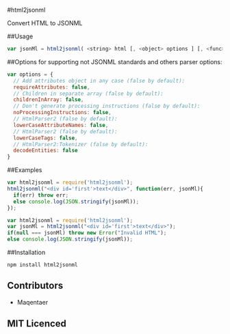 #html2jsonml

Convert HTML to JSONML

##Usage
```javascript
var jsonMl = html2jsonml( <string> html [, <object> options ] [, <func> callback(err, <array> jsonMl)]);
```

##Options
for supporting not JSONML standards and others parser options:
```javascript
var options = {
  // Add attributes object in any case (false by default):
  requireAttributes: false,
  // Children in separate array (false by default):
  childrenInArray: false,
  // Don't generate processing instructions (false by default):
  noProcessingInstructions: false,
  // HtmlParser2 (false by default):
  lowerCaseAttributeNames: false,
  // HtmlParser2 (false by default):
  lowerCaseTags: false,
  // HtmlParser2:Tokenizer (false by default):
  decodeEntities: false
}
```

##Examples
```javascript
var html2jsonml = require('html2jsonml');
html2jsonml("<div id='first'>text</div>", function(err, jsonMl){
  if(err) throw err;
  else console.log(JSON.stringify(jsonMl));
});
```

```javascript
var html2jsonml = require('html2jsonml');
var jsonMl = html2jsonml("<div id='first'>text</div>");
if(null === jsonMl) throw new Error("Invalid HTML");
else console.log(JSON.stringify(jsonMl));
```

##Installation

`npm install html2jsonml`

## Contributors

 - Maqentaer

## MIT Licenced
